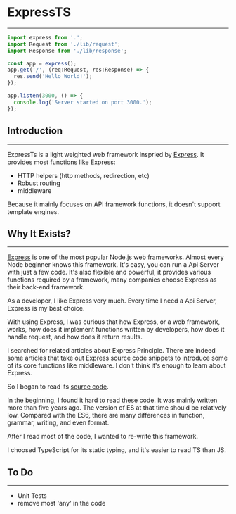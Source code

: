 # ExpressTS
------

```js
import express from '.';
import Request from './lib/request';
import Response from './lib/response';

const app = express();
app.get('/', (req:Request, res:Response) => {
  res.send('Hello World!');
});

app.listen(3000, () => {
  console.log('Server started on port 3000.');
});

```

## Introduction
----
ExpressTs is a light weighted web framework inspried by [Express](https://expressjs.com/). It provides most functions like Express:

  * HTTP helpers (http methods, redirection, etc)
  * Robust routing
  * middleware

Because it mainly focuses on API framework functions, it doesn't support template engines.

## Why It Exists?
----

[Express](https://expressjs.com/) is one of the most popular Node.js web frameworks. Almost every Node beginner knows this framework. It's easy, you can run a Api Server with just a few code. It's also flexible and powerful, it provides various functions required by a framework, many companies choose Express as their back-end framework.

As a developer, I like Express very much. Every time I need a Api Server, Express is my best choice.

With using Express, I was curious that how Express, or a web framework, works, how does it implement functions written by developers, how does it handle request, and how does it return results.

I searched for related articles about Express Principle. There are indeed some articles that take out Express source code snippets to introduce some of its core functions like middleware. I don't think it's enough to learn about Express. 

So I began to read its [source code](https://github.com/expressjs/express).

In the beginning, I found it hard to read these code. It was mainly written more than five years ago. The version of ES at that time should be relatively low. Compared with the ES6, there are many differences in function, grammar, writing, and even format.

After I read most of the code, I wanted to re-write this framework.

I choosed TypeScript for its static typing, and it's easier to read TS than JS.

## To Do
----

 * Unit Tests
 * remove most 'any' in the code